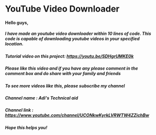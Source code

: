 # YouTube Video Downloader
#### Hello guys,
##### I have made an youtube video downloader within 10 lines of code. This code is capable of downloading youtube videos in your specified location.
##### Tutorial video on this project: https://youtu.be/SDHgrUMKE0k
##### Please like this video and if you have any please comment in the comment box and do share with your family and friends
##### To see more videos like this, please subscribe my channel
##### Channel name : Adi's Technical aid
##### Channel link : https://www.youtube.com/channel/UCONkwKyrkLVRWTW4ZZichBw
##### Hope this helps you!
